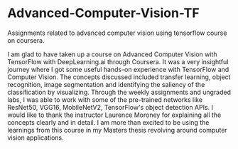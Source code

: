 # Advanced-Computer-Vision-TF
Assignments related to advanced computer vision using tensorflow course on coursera.

I am glad to have taken up a course on Advanced Computer Vision with TensorFlow with DeepLearning.ai through Coursera. It was a very insightful journey where I got some useful hands-on experience with TensorFlow and Computer Vision. The concepts discussed included transfer learning, object recognition, image segmentation and identifying the saliency of the classification by visualizing. Through the weekly assignments and ungraded labs, I was able to work with some of the pre-trained networks like ResNet50, VGG16, MobileNetV2, TensorFlow's object detection APIs.
I would like to thank the instructor Laurence Moroney for explaining all the concepts clearly and in detail. I am more than excited to be using the learnings from this course in my Masters thesis revolving around computer vision applications.
